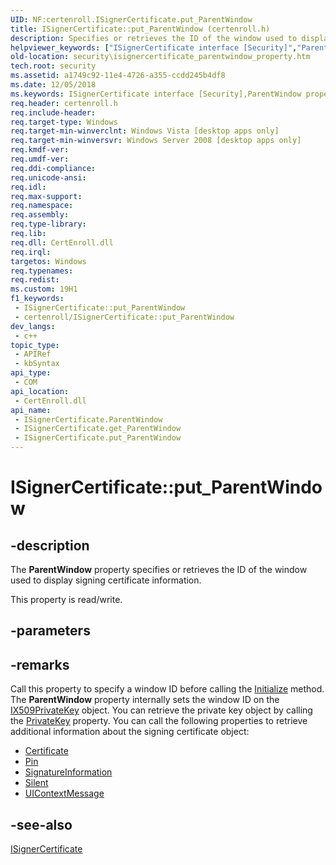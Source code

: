 ```yaml
---
UID: NF:certenroll.ISignerCertificate.put_ParentWindow
title: ISignerCertificate::put_ParentWindow (certenroll.h)
description: Specifies or retrieves the ID of the window used to display signing certificate information.
helpviewer_keywords: ["ISignerCertificate interface [Security]","ParentWindow property","ISignerCertificate.ParentWindow","ISignerCertificate.put_ParentWindow","ISignerCertificate::ParentWindow","ISignerCertificate::get_ParentWindow","ISignerCertificate::put_ParentWindow","ParentWindow property [Security]","ParentWindow property [Security]","ISignerCertificate interface","certenroll/ISignerCertificate::ParentWindow","certenroll/ISignerCertificate::get_ParentWindow","certenroll/ISignerCertificate::put_ParentWindow","put_ParentWindow","security.isignercertificate_parentwindow_property"]
old-location: security\isignercertificate_parentwindow_property.htm
tech.root: security
ms.assetid: a1749c92-11e4-4726-a355-ccdd245b4df8
ms.date: 12/05/2018
ms.keywords: ISignerCertificate interface [Security],ParentWindow property, ISignerCertificate.ParentWindow, ISignerCertificate.put_ParentWindow, ISignerCertificate::ParentWindow, ISignerCertificate::get_ParentWindow, ISignerCertificate::put_ParentWindow, ParentWindow property [Security], ParentWindow property [Security],ISignerCertificate interface, certenroll/ISignerCertificate::ParentWindow, certenroll/ISignerCertificate::get_ParentWindow, certenroll/ISignerCertificate::put_ParentWindow, put_ParentWindow, security.isignercertificate_parentwindow_property
req.header: certenroll.h
req.include-header: 
req.target-type: Windows
req.target-min-winverclnt: Windows Vista [desktop apps only]
req.target-min-winversvr: Windows Server 2008 [desktop apps only]
req.kmdf-ver: 
req.umdf-ver: 
req.ddi-compliance: 
req.unicode-ansi: 
req.idl: 
req.max-support: 
req.namespace: 
req.assembly: 
req.type-library: 
req.lib: 
req.dll: CertEnroll.dll
req.irql: 
targetos: Windows
req.typenames: 
req.redist: 
ms.custom: 19H1
f1_keywords:
 - ISignerCertificate::put_ParentWindow
 - certenroll/ISignerCertificate::put_ParentWindow
dev_langs:
 - c++
topic_type:
 - APIRef
 - kbSyntax
api_type:
 - COM
api_location:
 - CertEnroll.dll
api_name:
 - ISignerCertificate.ParentWindow
 - ISignerCertificate.get_ParentWindow
 - ISignerCertificate.put_ParentWindow
---
```


# ISignerCertificate::put_ParentWindow


## -description

The <b>ParentWindow</b> property specifies or retrieves the ID of the window used to display signing certificate information.

This property is read/write.

## -parameters

## -remarks

Call this property to specify a window ID before calling the <a href="https://docs.microsoft.com/windows/desktop/api/certenroll/nf-certenroll-isignercertificate-initialize">Initialize</a> method. The <b>ParentWindow</b> property internally sets the window ID on the  <a href="https://docs.microsoft.com/windows/desktop/api/certenroll/nn-certenroll-ix509privatekey">IX509PrivateKey</a> object. You can retrieve the private key object by calling the <a href="https://docs.microsoft.com/windows/desktop/api/certenroll/nf-certenroll-isignercertificate-get_privatekey">PrivateKey</a> property. You can call the following properties to retrieve additional information about the signing certificate object:<ul>
<li>
<a href="https://docs.microsoft.com/windows/desktop/api/certenroll/nf-certenroll-isignercertificate-get_certificate">Certificate</a>
</li>
<li>
<a href="https://docs.microsoft.com/windows/desktop/api/certenroll/nf-certenroll-isignercertificate-put_pin">Pin</a>
</li>
<li>
<a href="https://docs.microsoft.com/windows/desktop/api/certenroll/nf-certenroll-isignercertificate-get_signatureinformation">SignatureInformation</a>
</li>
<li>
<a href="https://docs.microsoft.com/windows/desktop/api/certenroll/nf-certenroll-isignercertificate-get_silent">Silent</a>
</li>
<li>
<a href="https://docs.microsoft.com/windows/desktop/api/certenroll/nf-certenroll-isignercertificate-get_uicontextmessage">UIContextMessage</a>
</li>
</ul>

## -see-also

<a href="https://docs.microsoft.com/windows/desktop/api/certenroll/nn-certenroll-isignercertificate">ISignerCertificate</a>

